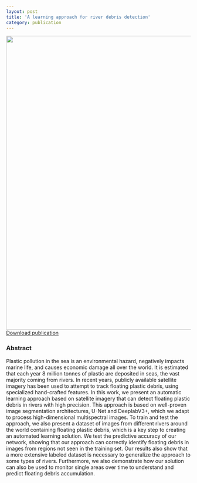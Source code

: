 ```yaml
---
layout: post
title: 'A learning approach for river debris detection'
category: publication
---
```


<img src='/assets/publications/SSE22/SSE22.png' width='800px'/> 
<br>
<a href="/assets/publications/SSE22/SSE22.pdf" download>Download publication</a>

### Abstract

Plastic pollution in the sea is an environmental hazard, negatively impacts marine life, and causes economic damage all over the world. It is estimated that each year 8 million tonnes of plastic are deposited in seas, the vast majority coming from rivers. In recent years, publicly available satellite imagery has been used to attempt to track floating plastic debris, using specialized hand-crafted features. In this work, we present an automatic learning approach based on satellite imagery that can detect floating plastic debris in rivers with high precision. This approach is based on well-proven image segmentation architectures, U-Net and DeeplabV3+, which we adapt to process high-dimensional multispectral images. To train and test the approach, we also present a dataset of images from different rivers around the world containing floating plastic debris, which is a key step to creating an automated learning solution. We test the predictive accuracy of our network, showing that our approach can correctly identify floating debris in images from regions not seen in the training set. Our results also show that a more extensive labeled dataset is necessary to generalize the approach to some types of rivers. Furthermore, we also demonstrate how our solution can also be used to monitor single areas over time to understand and predict floating debris accumulation.


